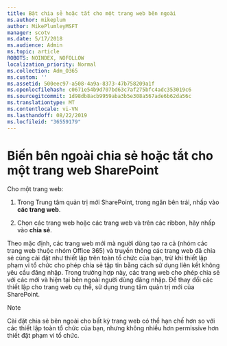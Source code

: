 ```yaml
---
title: Bật chia sẻ hoặc tắt cho một trang web bên ngoài
ms.author: mikeplum
author: MikePlumleyMSFT
manager: scotv
ms.date: 5/17/2018
ms.audience: Admin
ms.topic: article
ROBOTS: NOINDEX, NOFOLLOW
localization_priority: Normal
ms.collection: Adm_O365
ms.custom: ''
ms.assetid: 500eec97-a508-4a9a-8373-47b758209a1f
ms.openlocfilehash: c0671e54b9d707bd63c7af275bfc4adc353019c6
ms.sourcegitcommit: 1d98db8acb9959aba3b5e308a567ade6b62da56c
ms.translationtype: MT
ms.contentlocale: vi-VN
ms.lasthandoff: 08/22/2019
ms.locfileid: "36559179"
---
```

# <a name="turn-external-sharing-on-or-off-for-a-sharepoint-site"></a>Biến bên ngoài chia sẻ hoặc tắt cho một trang web SharePoint

Cho một trang web:
  
1. Trong Trung tâm quản trị mới SharePoint, trong ngăn bên trái, nhấp vào **các trang web**.
    
2. Chọn các trang web hoặc các trang web và trên các ribbon, hãy nhấp vào **chia sẻ**.
    
Theo mặc định, các trang web mới mà người dùng tạo ra cả (nhóm các trang web thuộc nhóm Office 365) và truyền thông các trang web đã chia sẻ cùng cài đặt như thiết lập trên toàn tổ chức của bạn, trừ khi thiết lập phạm vi tổ chức cho phép chia sẻ tập tin bằng cách sử dụng liên kết không yêu cầu đăng nhập. Trong trường hợp này, các trang web cho phép chia sẻ với các mới và hiện tại bên ngoài người dùng đăng nhập. Để thay đổi các thiết lập cho trang web cụ thể, sử dụng trung tâm quản trị mới của SharePoint.
  
> [!NOTE]
> Cài đặt chia sẻ bên ngoài cho bất kỳ trang web có thể hạn chế hơn so với các thiết lập toàn tổ chức của bạn, nhưng không nhiều hơn permissive hơn thiết đặt phạm vi tổ chức. 
  


